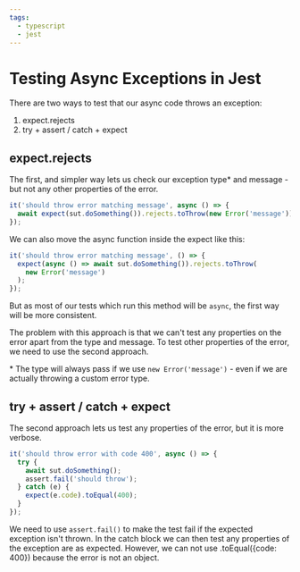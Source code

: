 ```yaml
---
tags:
  - typescript
  - jest
---
```


# Testing Async Exceptions in Jest

There are two ways to test that our async code throws an exception:

1. expect.rejects
2. try + assert / catch + expect

## expect.rejects

The first, and simpler way lets us check our exception type\* and message - but not any other properties of the error.

```ts
it('should throw error matching message', async () => {
  await expect(sut.doSomething()).rejects.toThrow(new Error('message'));
});
```

We can also move the async function inside the expect like this:

```ts
it('should throw error matching message', () => {
  expect(async () => await sut.doSomething()).rejects.toThrow(
    new Error('message')
  );
});
```

But as most of our tests which run this method will be `async`, the first way will be more consistent.

The problem with this approach is that we can't test any properties on the error apart from the type and message. To test other properties of the error, we need to use the second approach.

\* The type will always pass if we use `new Error('message')` - even if we are actually throwing a custom error type.

## try + assert / catch + expect

The second approach lets us test any properties of the error, but it is more verbose.

```ts
it('should throw error with code 400', async () => {
  try {
    await sut.doSomething();
    assert.fail('should throw');
  } catch (e) {
    expect(e.code).toEqual(400);
  }
});
```

We need to use `assert.fail()` to make the test fail if the expected exception isn't thrown. In the catch block we can then test any properties of the exception are as expected. However, we can not use .toEqual({code: 400}) because the error is not an object.
